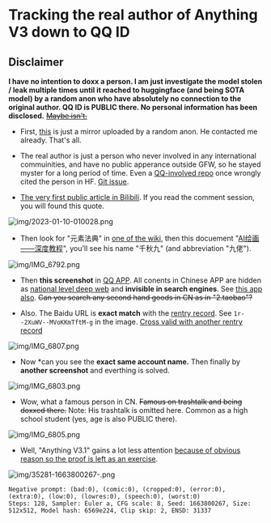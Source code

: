 # Tracking the real author of Anything V3 down to QQ ID #

## Disclaimer ##

**I have no intention to doxx a person. I am just investigate the model stolen / leak multiple times until it reached to huggingface (and being SOTA model) by a random anon who have absolutely no connection to the original author. QQ ID is PUBLIC there. No personal information has been disclosed.** ~~[Maybe isn't.](https://www.163.com/dy/article/F845NGFC0539B46R.html)~~

- First, [this](https://huggingface.co/Linaqruf/anything-v3.0) is just a mirror uploaded by a random anon. He contacted me already. That's all.

- The real author is just a person who never involved in any international commuinities, and have no public apperance outside GFW, so he stayed myster for a long period of time. Even a [QQ-involved repo](https://github.com/lllyasviel/style2paints) once wrongly cited the person in HF. [Git issue](https://github.com/lllyasviel/style2paints/issues/205).

- [The very first public article in Bilibili](https://www.bilibili.com/read/cv19603218). If you read the comment session, you will found this quote.

![img/2023-01-10-010028.png](img/2023-01-10-010028.png)

- Then look for "元素法典" in [one of the wiki](https://a2a.top/), then this docuement "[AI绘画——深度教程](https://docs.qq.com/doc/DQ3ZJSGFmeVpWc2ta)", you'll see his name "千秋九" (and abbreviation "九佬").

![img/IMG_6792.png](img/IMG_6792.png)

- Then **this screenshot** in [QQ APP](https://apps.apple.com/cn/app/qq/id444934666). All conents in Chinese APP are hidden as [national level deep web](https://en.wikipedia.org/wiki/Deep_web) and **invisible in search engines**. See [this app also](https://apps.apple.com/cn/app/%E9%97%B2%E9%B1%BC-%E9%97%B2%E4%B8%8D%E4%BD%8F-%E4%B8%8A%E9%97%B2%E9%B1%BC/id510909506). ~~Can you search any second hand goods in CN as in "2.taobao"?~~

- Also. The Baidu URL is **exact match** with the [rentry record](https://rentry.org/NAI-Anything_v3_0_n_v2_1). See `1r--2XuWV--MVoKKmTftM-g` in the image. [Cross valid with another rentry record](https://rentry.org/sdmodels#anything-v30-38c1ebe3-1a7df6b8-6569e224)

![img/IMG_6807.png](img/IMG_6807.jpg)

- Now *can you see the **exact same account name.** Then finally by **another screenshot** and everthing is solved.

![img/IMG_6803.png](img/IMG_6803.jpg)

- Wow, what a famous person in CN. ~~Famous on trashtalk and being doxxed there.~~ Note: His trashtalk is omitted here. Common as a high school student (yes, age is also PUBLIC there).

![img/IMG_6805.png](img/IMG_6805.jpg)

- Well, "Anything V3.1" gains a lot less attention [because of obvious reason so the proof is left as an exercise](https://matheducators.stackexchange.com/questions/1896/are-the-words-easy-basic-clearly-obviously-etc-ever-helpful).

![img/35281-1663800267-.png](img/35281-1663800267-.png)

```
Negative prompt: (bad:0), (comic:0), (cropped:0), (error:0), (extra:0), (low:0), (lowres:0), (speech:0), (worst:0)
Steps: 128, Sampler: Euler a, CFG scale: 8, Seed: 1663800267, Size: 512x512, Model hash: 6569e224, Clip skip: 2, ENSD: 31337
```
